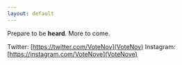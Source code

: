 ```yaml
---
layout: default
---
```


Prepare to be **heard**. More to come.

Twitter: [https://twitter.com/VoteNov](VoteNov)
Instagram: [https://instagram.com/VoteNove](VoteNove)
